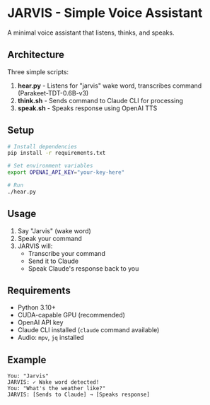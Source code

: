 # JARVIS - Simple Voice Assistant

A minimal voice assistant that listens, thinks, and speaks.

## Architecture

Three simple scripts:

1. **hear.py** - Listens for "jarvis" wake word, transcribes command (Parakeet-TDT-0.6B-v3)
2. **think.sh** - Sends command to Claude CLI for processing
3. **speak.sh** - Speaks response using OpenAI TTS

## Setup

```bash
# Install dependencies
pip install -r requirements.txt

# Set environment variables
export OPENAI_API_KEY="your-key-here"

# Run
./hear.py
```

## Usage

1. Say "Jarvis" (wake word)
2. Speak your command
3. JARVIS will:
   - Transcribe your command
   - Send it to Claude
   - Speak Claude's response back to you

## Requirements

- Python 3.10+
- CUDA-capable GPU (recommended)
- OpenAI API key
- Claude CLI installed (`claude` command available)
- Audio: `mpv`, `jq` installed

## Example

```
You: "Jarvis"
JARVIS: ✓ Wake word detected!
You: "What's the weather like?"
JARVIS: [Sends to Claude] → [Speaks response]
```
